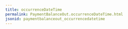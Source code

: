 ```yaml
---
title: occurrenceDateTime
permalink: PaymentBalanceOut.occurrenceDateTime.html
jsonid: paymentbalanceout_occurrencedatetime
---
```

